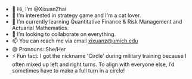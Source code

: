 - 👋 Hi, I’m @XixuanZhai
- 👀 I’m interested in strategy game and I'm a cat lover.
- 🌱 I’m currently learning Quantitative Finance & Risk Management and Actuarial Mathematics.
- 💞️ I’m looking to collaborate on everything.
- 📫 You can reach me via email xixuanz@umich.edu
- 😄 Pronouns: She/Her
- ⚡ Fun fact: I got the nickname 'Circle' during military training because I often mixed up left and right turns. To align with everyone else, I’d sometimes have to make a full turn in a circle!

<!---
XixuanZhai/XixuanZhai is a ✨ special ✨ repository because its `README.md` (this file) appears on your GitHub profile.
You can click the Preview link to take a look at your changes.
--->
